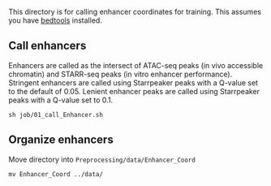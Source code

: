 

This directory is for calling enhancer coordinates for training. This assumes you have [bedtools](http://www.htslib.org/download/) installed.

## Call enhancers
Enhancers are called as the intersect of ATAC-seq peaks (in vivo accessible chromatin) and STARR-seq peaks (in vitro enhancer performance). Stringent enhancers are called using Starrpeaker peaks with a Q-value set to the default of 0.05. Lenient enhancer peaks are called using Starrpeaker peaks with a Q-value set to 0.1.

```
sh job/01_call_Enhancer.sh
```

## Organize enhancers
Move directory into `Preprocessing/data/Enhancer_Coord`

```
mv Enhancer_Coord ../data/
```
